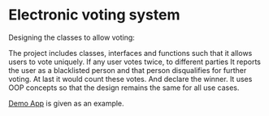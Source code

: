 # Electronic voting system
Designing the classes to allow voting:

The project includes classes, interfaces and functions such that it allows users to vote uniquely.
If any user votes twice, to different parties It reports the user as a blacklisted person and that person disqualifies for further voting. 
At last it would count these votes. And declare the winner.
It uses OOP concepts so that the design remains the same for all use cases.

[Demo App](https://github.com/nsahai8/electronic-voting-system/blob/master/src/main/java/com/demo/DemoApp.java) is given as an example.

